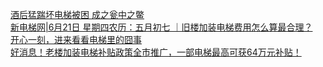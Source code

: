   
[酒后猛踹坏电梯被困 成之瓮中之鳖](http://www.dianyue.me/archives/961/co3pwyzhhnnp7d63/)  
[新电梯网|6月21日 星期四农历：五月初七 ｜旧楼加装电梯费用怎么算最合理？](http://www.dianyue.me/archives/956/61euaho5dsj8ecgi/)  
[开心一刻，进来看看电梯里的囧事](http://www.dianyue.me/archives/967/4vl8hxx7bf5thx37/)  
[好消息！老楼加装电梯补贴政策全市推广，一部电梯最高可获64万元补贴！](http://www.dianyue.me/archives/125/55x15xhj7o0qo0yc/)